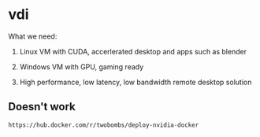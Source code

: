 # vdi

What we need:

1. Linux VM with CUDA, accerlerated desktop and apps such as blender

2. Windows VM with GPU, gaming ready

3. High performance, low latency, low bandwidth remote desktop solution

## Doesn't work

```bash
https://hub.docker.com/r/twobombs/deploy-nvidia-docker

```